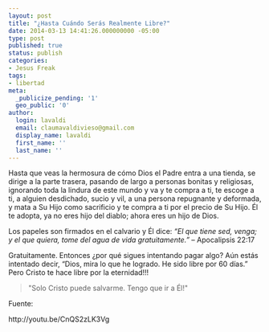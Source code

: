 ```yaml
---
layout: post
title: "¿Hasta Cuándo Serás Realmente Libre?"
date: 2014-03-13 14:41:26.000000000 -05:00
type: post
published: true
status: publish
categories:
- Jesus Freak
tags:
- libertad
meta:
  _publicize_pending: '1'
  geo_public: '0'
author:
  login: lavaldi
  email: claumavaldivieso@gmail.com
  display_name: lavaldi
  first_name: ''
  last_name: ''
---
```

<p>Hasta que veas la hermosura de cómo Dios el Padre entra a una tienda, se dirige a la parte trasera, pasando de largo a personas bonitas y religiosas, ignorando toda la lindura de este mundo y va y te compra a ti, te escoge a ti, a alguien desdichado, sucio y vil, a una persona repugnante y deformada, y mata a Su Hijo como sacrificio y te compra a ti por el precio de Su Hijo. Él te adopta, ya no eres hijo del diablo; ahora eres un hijo de Dios.<!--more--></p>
<p>Los papeles son firmados en el calvario y Él dice: <em>“El que tiene sed, venga; y el que quiera, tome del agua de vida gratuitamente.”</em> – Apocalipsis 22:17</p>
<p>Gratuitamente. Entonces ¿por qué sigues intentando pagar algo? Aún estás intentado decir, “Dios, mira lo que he logrado. He sido libre por 60 días.” Pero Cristo te hace libre por la eternidad!!!</p>
<blockquote><p>"Solo Cristo puede salvarme. Tengo que ir a Él!"</p></blockquote>
<p>Fuente:</p>
<p>http://youtu.be/CnQS2zLK3Vg</p>
